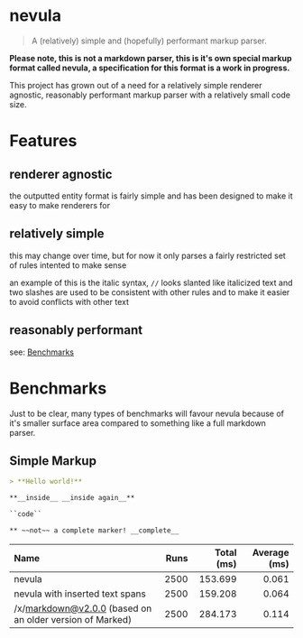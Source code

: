 # nevula
> A (relatively) simple and (hopefully) performant markup parser.

**Please note, this is not a markdown parser, this is it's own special markup format called nevula, a specification for this format is a work in progress.**

This project has grown out of a need for a relatively simple renderer agnostic, reasonably performant markup parser with a relatively small code size.

# Features

## renderer agnostic
the outputted entity format is fairly simple and has been designed to make it easy to make renderers for

## relatively simple
this may change over time, but for now it only parses a fairly restricted set of rules intented to make sense

an example of this is the italic syntax, `//` looks slanted like italicized text and two slashes are used to be consistent with other rules and to make it easier to avoid conflicts with other text

## reasonably performant
see: [Benchmarks](#Benchmarks)

# Benchmarks
Just to be clear, many types of benchmarks will favour nevula because of it's smaller surface area compared to something like a full markdown parser.

<!-- BENCHMARKS START -->
## Simple Markup

```md
> **Hello world!**

**__inside__ __inside again__**

``code``

** ~~not~~ a complete marker! __complete__
```
|Name|Runs|Total (ms)|Average (ms)|
|:--|--:|--:|--:|
|nevula|2500|153.699|0.061|
|nevula with inserted text spans|2500|159.208|0.064|
|/x/markdown@v2.0.0 (based on an older version of Marked)|2500|284.173|0.114|
<!-- BENCHMARKS END -->